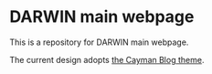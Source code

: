 # DARWIN main webpage

This is a repository for DARWIN main webpage.

The current design adopts [the Cayman Blog theme](http://jekyllthemes.org/themes/jekyll-theme-cayman-blog/).
